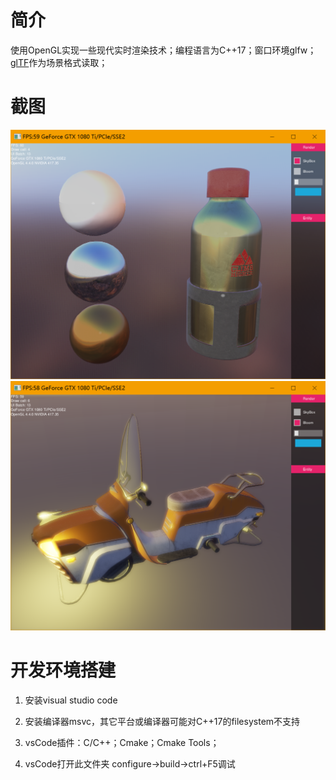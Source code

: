 # 简介

使用OpenGL实现一些现代实时渲染技术；编程语言为C++17；窗口环境glfw；
[glTF](https://github.com/KhronosGroup/glTF)作为场景格式读取；

# 截图

![PBR](screenshot/pbr.png)
![SSR](screenshot/ssr.png)

# 开发环境搭建

1. 安装visual studio code

2. 安装编译器msvc，其它平台或编译器可能对C++17的filesystem不支持

3. vsCode插件：C/C++；Cmake；Cmake Tools；

4. vsCode打开此文件夹 configure->build->ctrl+F5调试